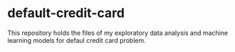 # default-credit-card
This repository holds the files of my exploratory data analysis and machine learning models for defaul credit card problem.
